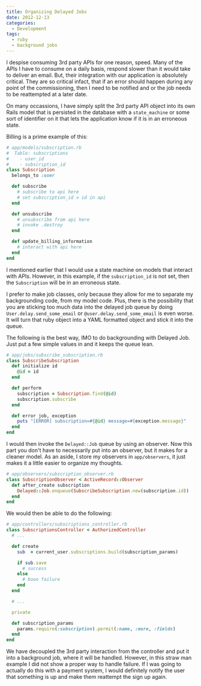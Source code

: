 ```yaml
---
title: Organizing Delayed Jobs
date: 2012-12-13
categories:
  - Development
tags:
  - ruby
  - background jobs
---
```


I despise consuming 3rd party APIs for one reason, speed. Many of the APIs I
have to consume on a daily basis, respond slower than it would take to deliver
an email. But, their integration with our application is absolutely critical.
They are so critical infact, that if an error should happen during any point of
the commissioning, then I need to be notified and or the job needs to be
reattempted at a later date.

On many occassions, I have simply split the 3rd party API object into its own
Rails model that is persisted in the database with a `state_machine` or some
sort of identifier on it that lets the application know if it is in an erroneous
state.

Billing is a prime example of this:

```ruby
# app/models/subscription.rb
#  Table: subscriptions
#    - user_id
#    - subscription_id
class Subscription
  belongs_to :user

  def subscribe
    # subscribe to api here
    # set subscription_id = id in api
  end

  def unsubscribe
    # unsubscribe from api here
    # invoke .destroy
  end

  def update_billing_information
    # interact with api here
  end
end
```

I mentioned earlier that I would use a state machine on models that interact
with APIs. However, in this example, if the `subscription_id` is not set, then
the `Subscription` will be in an erroneous state.

I prefer to make job classes, only because they allow for me to separate my
backgrounding code, from my model code. Plus, there is the possibility that you
are sticking too much data into the delayed job queue by doing
`User.delay.send_some_email` or `@user.delay.send_some_email` is even worse. It
will turn that ruby object into a YAML formatted object and stick it into the
queue.

The following is the best way, IMO to do backgrounding with Delayed Job. Just
put a few simple values in and it keeps the queue lean.

```ruby
# app/jobs/subscribe_subscription.rb
class SubscribeSubscription
  def initialize id
    @id = id
  end

  def perform
    subscription = Subscription.find(@id)
    subscription.subscribe
  end

  def error job, exception
    puts "[ERROR] subscription=#{@id} message=#{exception.message}"
  end
end
```

I would then invoke the `Delayed::Job` queue by using an observer. Now this part
you don't have to necessarily put into an observer, but it makes for a cleaner
model. As an aside, I store my observers in `app/observers`, it just makes it a
little easier to organize my thoughts.

```ruby
# app/observers/subscription_observer.rb
class SubscriptionObserver < ActiveRecord::Observer
  def after_create subscription
    Delayed::Job.enqueue(SubscribeSubscription.new(subscription.id))
  end
end
```

We would then be able to do the following:

```ruby
# app/controllers/subscriptions_controller.rb
class SubscriptionsController < AuthorizedController
  # ...

  def create
    sub  = current_user.subscriptions.build(subscription_params)

    if sub.save
      # success
    else
      # booo failure
    end
  end

  # ...

  private

  def subscription_params
    params.require(:subscription).permit(:name, :more, :fields)
  end
end
```

We have decoupled the 3rd party interaction from the controller and put it into
a background job, where it will be handled. However, in this straw man example I
did not show a proper way to handle failure. If I was going to actually do this
with a payment system, I would definitely notify the user that something is up
and make them reattempt the sign up again.
